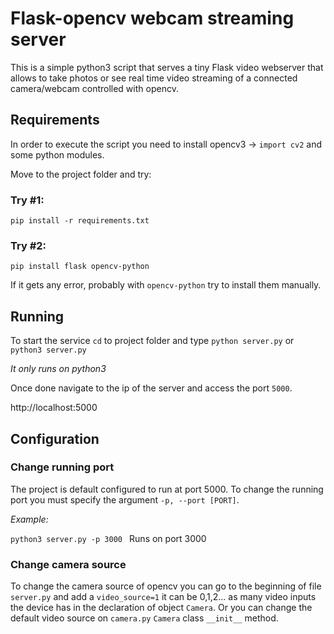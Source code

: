 # Flask-opencv webcam streaming server #
This is a simple python3 script that serves a tiny Flask video webserver that allows to take photos or see real time video streaming of a connected camera/webcam controlled with opencv.

## Requirements ##
In order to execute the script you need to install opencv3 -> `import cv2` and some python modules.

Move to the project folder and try:

### Try #1: ###
```
pip install -r requirements.txt
```

### Try #2: ###
```
pip install flask opencv-python
```
If it gets any error, probably with `opencv-python` try to install them manually.

## Running ##
To start the service `cd` to project folder and type `python server.py` or `python3 server.py`

*It only runs on python3*

Once done navigate to the ip of the server and access the port `5000`.

http://localhost:5000

## Configuration ##
### Change running port ###
The project is default configured to run at port 5000. To change the running port you must specify the argument `-p, --port [PORT]`.

*Example:*

```python3 server.py -p 3000 ``` Runs on port 3000

### Change camera source ###
To change the camera source of opencv you can go to the beginning of file `server.py` and add a `video_source=1` it can be 0,1,2... as many video inputs the device has in the declaration of object `Camera`. Or you can change the default video source on `camera.py` `Camera` class `__init__` method.

